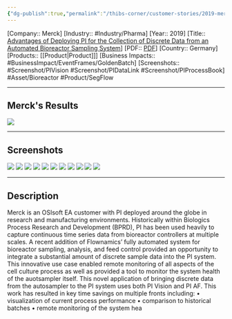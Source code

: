 ```yaml
---
{"dg-publish":true,"permalink":"/thibs-corner/customer-stories/2019-merck-advantages-of-deploying-pi-for-the-collection-of-discrete-data-from-an-automated-bioreactor-sampling-system/","noteIcon":""}
---
```


[Company:: Merck]
[Industry:: #Industry/Pharma]
[Year:: 2019]
[Title:: [Advantages of Deploying PI for the Collection of Discrete Data from an Automated Bioreactor Sampling System](https://resources.osisoft.com/presentations/advantages-of-deploying-pi-for-the-collection-of-discrete-data-from-an-automated-bioreactor-sampling-system--merckx/)]
[PDF:: [PDF](https://cdn.osisoft.com/osi/presentations/2019-uc-san-francisco/US19NA-D2LS02-Merck-ONeill-Advantages-of-Deploying-PI-for-the-Collection-of-Discrete-Data-from-an-Automated-Bioreactor.pdf)]
[Country:: Germany]
[Products:: [[Product\|Product]]]
[Business Impacts:: #BusinessImpact/EventFrames/GoldenBatch]
[Screenshots:: #Screenshot/PIVision #Screenshot/PIDataLink #Screenshot/PIProcessBook]
#Asset/Bioreactor #Product/SegFlow 

---
## Merck's Results
![](https://i.imgur.com/aruC2Qy.png)

---
## Screenshots
![](https://i.imgur.com/SacASTm.png)
![](https://i.imgur.com/3s0iYF1.png)
![](https://i.imgur.com/4okVny2.png)
![](https://i.imgur.com/YkbModz.png)
![](https://i.imgur.com/tR51KFH.png)
![](https://i.imgur.com/QCjSfBf.png)
![](https://i.imgur.com/o0hEros.png)
![](https://i.imgur.com/bpZhGOj.png)
![](https://i.imgur.com/acIux7z.png)
![](https://i.imgur.com/uPuCUgK.png)
![](https://i.imgur.com/lOt2jJE.png)

---
## Description
Merck is an OSIsoft EA customer with PI deployed around the globe in research and manufacturing environments. Historically within Biologics Process Research and Development (BPRD), PI has been used heavily to capture continuous time series data from bioreactor controllers at multiple scales. A recent addition of Flownamics’ fully automated system for bioreactor sampling, analysis, and feed control provided an opportunity to integrate a substantial amount of discrete sample data into the PI system. This innovative use case enabled remote monitoring of all aspects of the cell culture process as well as provided a tool to monitor the system health of the auotsampler itself. This novel application of bringing discrete data from the autosampler to the PI system uses both PI Vision and PI AF. This work has resulted in key time savings on multiple fronts including: • visualization of current process performance • comparison to historical batches • remote monitoring of the system hea